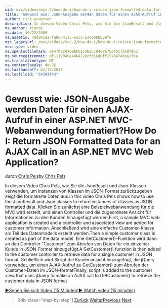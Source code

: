 ```yaml
---
uid: mvc/videos/mvc-2/how-do-i/how-do-i-return-json-formatted-data-for-an-ajax-call-in-an-aspnet-mvc-web-application
title: 'Gewusst wie: JSON-Ausgabe werden Daten für einen AJAX-Aufruf in einer ASP.NET MVC-Webanwendung formatiert? | Microsoft-Dokumentation'
author: rick-anderson
description: In diesem Video Chris Pels, wie Sie die JsonResult und Json-Klassen verwenden, um Instanzen von Klassen im JSON-Format zurückzugeben zeigt die formatierte Daten aus. Zunächst ein Beispiel für MVC-web-Anwendung...
ms.author: riande
ms.date: 10/22/2009
ms.assetid: 7ed06ca2-fab6-41a3-a1cc-a3ccebb639f6
msc.legacyurl: /mvc/videos/mvc-2/how-do-i/how-do-i-return-json-formatted-data-for-an-ajax-call-in-an-aspnet-mvc-web-application
msc.type: video
ms.openlocfilehash: e14f0a247b86bb15a6ac304e9675ef5c7da8fd63
ms.sourcegitcommit: 0f1119340e4464720cfd16d0ff15764746ea1fea
ms.translationtype: MT
ms.contentlocale: de-DE
ms.lasthandoff: 04/17/2019
ms.locfileid: "59393443"
---
```

# <a name="how-do-i-return-json-formatted-data-for-an-ajax-call-in-an-aspnet-mvc-web-application"></a><span data-ttu-id="4319a-105">Gewusst wie: JSON-Ausgabe werden Daten für einen AJAX-Aufruf in einer ASP.NET MVC-Webanwendung formatiert?</span><span class="sxs-lookup"><span data-stu-id="4319a-105">How Do I: Return JSON Formatted Data for an AJAX Call in an ASP.NET MVC Web Application?</span></span>

<span data-ttu-id="4319a-106">durch [Chris Pels](https://twitter.com/chrispels)</span><span class="sxs-lookup"><span data-stu-id="4319a-106">by [Chris Pels](https://twitter.com/chrispels)</span></span>

<span data-ttu-id="4319a-107">In diesem Video Chris Pels, wie Sie die JsonResult und Json-Klassen verwenden, um Instanzen von Klassen im JSON-Format zurückzugeben zeigt die formatierte Daten aus.</span><span class="sxs-lookup"><span data-stu-id="4319a-107">In this video Chris Pels shows how to use the JsonResult and Json classes to return instances of classes as JSON formatted data.</span></span> <span data-ttu-id="4319a-108">Klicken Sie zunächst eine Beispielwebanwendung für die MVC wird erstellt, und einen Controller und die zugeordnete Ansicht für Informationen zu den Kunden hinzugefügt werden.</span><span class="sxs-lookup"><span data-stu-id="4319a-108">First, a sample MVC web application is created and a controller and associated view are added for customer information.</span></span> <span data-ttu-id="4319a-109">Anschließend wird eine einfache Customer-Klasse als Teil des Datenmodells erstellt werden.</span><span class="sxs-lookup"><span data-stu-id="4319a-109">Then a simple customer class is created as part of the data model.</span></span> <span data-ttu-id="4319a-110">Eine GetCustomer()-Funktion wird dann an den Controller "Customer" zum Abrufen von Daten für ein einzelner Kunde in JSON-Format hinzugefügt.</span><span class="sxs-lookup"><span data-stu-id="4319a-110">A GetCustomer() function is then added to the customer controller to retrieve data for a single customer in JSON format.</span></span> <span data-ttu-id="4319a-111">Schließlich wird Skript die Kundenansicht hinzugefügt, die jQuery verwendet, um einen AJAX-Aufruf zu GetCustomer() zum Abrufen der Customer-Daten im JSON-format</span><span class="sxs-lookup"><span data-stu-id="4319a-111">Finally, script is added to the customer view that uses jQuery to make an AJAX call to GetCustomer() to retrieve the customer data in JSON format</span></span>

[<span data-ttu-id="4319a-112">&#9654;Sehen Sie sich Video (15 Minuten)</span><span class="sxs-lookup"><span data-stu-id="4319a-112">&#9654; Watch video (15 minutes)</span></span>](https://channel9.msdn.com/Blogs/ASP-NET-Site-Videos/how-do-i-return-json-formatted-data-for-an-ajax-call-in-an-aspnet-mvc-web-application)

> [!div class="step-by-step"]
> <span data-ttu-id="4319a-113">[Zurück](aspnet-mvc-how-10-minute-technical-video-for-developers.md)
> [Weiter](how-do-i-work-with-data-in-aspnet-mvc-partial-views.md)</span><span class="sxs-lookup"><span data-stu-id="4319a-113">[Previous](aspnet-mvc-how-10-minute-technical-video-for-developers.md)
[Next](how-do-i-work-with-data-in-aspnet-mvc-partial-views.md)</span></span>
